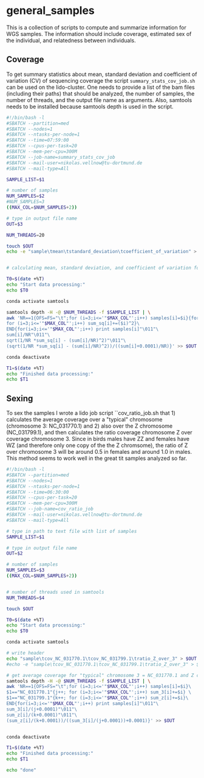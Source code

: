 # general_samples
This is a collection of scripts to compute and summarize information for WGS samples.
The information should include coverage, estimated sex of the individual, and relatedness between individuals.

## Coverage
To get summary statistics about mean, standard deviation and coefficient of variation (CV) of sequencing coverage the script `summary_stats_cov_job.sh` can be used on the lido-cluster. One needs to provide a list of the bam files (including their paths) that should be analyzed, the number of samples, the number of threads, and the output file name as arguments. Also, samtools needs to be installed because samtools depth is used in the script.

```sh
#!/bin/bash -l
#SBATCH --partition=med
#SBATCH --nodes=1
#SBATCH --ntasks-per-node=1
#SBATCH --time=07:59:00
#SBATCH --cpus-per-task=20
#SBATCH --mem-per-cpu=300M
#SBATCH --job-name=summary_stats_cov_job
#SBATCH --mail-user=nikolas.vellnow@tu-dortmund.de
#SBATCH --mail-type=All

SAMPLE_LIST=$1

# number of samples
NUM_SAMPLES=$2
#NUM_SAMPLES=3
((MAX_COL=$NUM_SAMPLES+2))

# type in output file name
OUT=$3

NUM_THREADS=20

touch $OUT
echo -e "sample\tmean\tstandard_deviation\tcoefficient_of_variation" > $OUT


# calculating mean, standard deviation, and coefficient of variation for each sample (row=sample in samtools depth output stream)

T0=$(date +%T)
echo "Start data processing:"
echo $T0

conda activate samtools

samtools depth -H -@ $NUM_THREADS -f $SAMPLE_LIST | \
awk 'NR==1{OFS=FS="\t";for (i=3;i<='"$MAX_COL"';i++) samples[i]=$i}{for (i=3;i<='"$MAX_COL"';i++) sum[i]+=$i; \
for (i=3;i<='"$MAX_COL"';i++) sum_sq[i]+=($i)^2}\
END{for(i=3;i<='"$MAX_COL"';i++) print samples[i]"\011"\
sum[i]/NR"\011"\
sqrt(1/NR *sum_sq[i] - (sum[i]/NR)^2)"\011"\
(sqrt(1/NR *sum_sq[i] - (sum[i]/NR)^2))/((sum[i]+0.0001)/NR)}' >> $OUT

conda deactivate

T1=$(date +%T)
echo "Finished data processing:"
echo $T1
```

## Sexing
To sex the samples I wrote a lido job script ``cov_ratio_job.sh that 1) calculates the average coverage over a "typical" chromosome (chromosome 3: NC_031770.1) and 2) also over the Z chromosome (NC_031799.1), and then calculates the ratio coverage chromosome Z over coverage chromosome 3. Since in birds males have ZZ and females have WZ (and therefore only one copy of the the Z chromsome), the ratio of Z over chromosome 3 will be around 0.5 in females and around 1.0 in males. This method seems to work well in the great tit samples analyzed so far.

```sh
#!/bin/bash -l
#SBATCH --partition=med
#SBATCH --nodes=1
#SBATCH --ntasks-per-node=1
#SBATCH --time=06:30:00
#SBATCH --cpus-per-task=20
#SBATCH --mem-per-cpu=300M
#SBATCH --job-name=cov_ratio_job
#SBATCH --mail-user=nikolas.vellnow@tu-dortmund.de
#SBATCH --mail-type=All

# type in path to text file with list of samples
SAMPLE_LIST=$1

# type in output file name
OUT=$2

# number of samples
NUM_SAMPLES=$3
((MAX_COL=$NUM_SAMPLES+2))


# number of threads used in samtools
NUM_THREADS=$4

touch $OUT

T0=$(date +%T)
echo "Start data processing:"
echo $T0

conda activate samtools

# write header
echo "sample\tcov_NC_031770.1\tcov_NC_031799.1\tratio_Z_over_3" > $OUT
#echo -e "sample\tcov_NC_031770.1\tcov_NC_031799.1\tratio_Z_over_3" > $OUT

# get average coverage for "typical" chromosome 3 = NC_031770.1 and Z chromosome
samtools depth -H -@ $NUM_THREADS -f $SAMPLE_LIST | \
awk 'NR==1{OFS=FS="\t";for (i=3;i<='"$MAX_COL"';i++) samples[i]=$i}\
$1=="NC_031770.1"{j++; for (i=3;i<='"$MAX_COL"';i++) sum_3[i]+=$i} \
$1=="NC_031799.1"{k++; for (i=3;i<='"$MAX_COL"';i++) sum_z[i]+=$i}\
END{for(i=3;i<='"$MAX_COL"';i++) print samples[i]"\011"\
sum_3[i]/(j+0.0001)"\011"\
sum_z[i]/(k+0.0001)"\011"\
(sum_z[i]/(k+0.0001))/((sum_3[i]/(j+0.0001))+0.0001)}' >> $OUT


conda deactivate

T1=$(date +%T)
echo "Finished data processing:"
echo $T1

echo "done"
```

